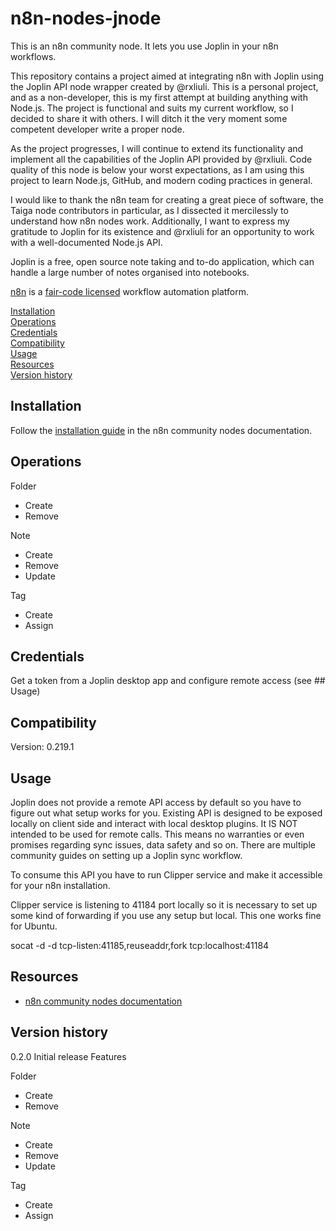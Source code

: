 # n8n-nodes-jnode
This is an n8n community node. It lets you use Joplin in your n8n workflows.

This repository contains a project aimed at integrating n8n with Joplin using the Joplin API node wrapper created by @rxliuli. This is a personal project, and as a non-developer, this is my first attempt at building anything with Node.js. The project is functional and suits my current workflow, so I decided to share it with others. I will ditch it the very moment some competent developer write a proper node. 

As the project progresses, I will continue to extend its functionality and implement all the capabilities of the Joplin API provided by @rxliuli. Code quality of this node is below your worst expectations, as I am using this project to learn Node.js, GitHub, and modern coding practices in general.

I would like to thank the n8n team for creating a great piece of software, the Taiga node contributors in particular, as I dissected it mercilessly to understand how n8n nodes work. Additionally, I want to express my gratitude to Joplin for its existence and @rxliuli for an opportunity to work with a well-documented Node.js API.

Joplin is a free, open source note taking and to-do application, which can handle a large number of notes organised into notebooks.

[n8n](https://n8n.io/) is a [fair-code licensed](https://docs.n8n.io/reference/license/) workflow automation platform.

[Installation](#installation)  
[Operations](#operations)  
[Credentials](#credentials)  <!-- delete if no auth needed -->  
[Compatibility](#compatibility)  
[Usage](#usage)  <!-- delete if not using this section -->  
[Resources](#resources)  
[Version history](#version-history)  <!-- delete if not using this section -->  

## Installation

Follow the [installation guide](https://docs.n8n.io/integrations/community-nodes/installation/) in the n8n community nodes documentation.

## Operations
Folder
- Create
- Remove

Note
- Create
- Remove
- Update

Tag
- Create
- Assign

## Credentials

Get a token from a Joplin desktop app and configure remote access (see ## Usage)

## Compatibility
Version: 0.219.1

## Usage

Joplin does not provide a remote API access by default so you have to figure out what setup works for you.
Existing API is designed to be exposed locally on client side and interact with local desktop plugins. It IS NOT intended to be used for remote calls. This means no warranties or even promises regarding sync issues, data safety and so on. There are multiple community guides on setting up a Joplin sync workflow. 

To consume this API you have to run Clipper service and make it accessible for your n8n installation.

Clipper service is listening to 41184 port locally so it is necessary to set up some kind of forwarding if you use any setup but local. This one works fine for Ubuntu.

socat -d -d tcp-listen:41185,reuseaddr,fork tcp:localhost:41184

## Resources

* [n8n community nodes documentation](https://docs.n8n.io/integrations/community-nodes/)

## Version history

0.2.0
Initial release
Features

Folder
- Create
- Remove

Note
- Create
- Remove
- Update

Tag
- Create
- Assign


